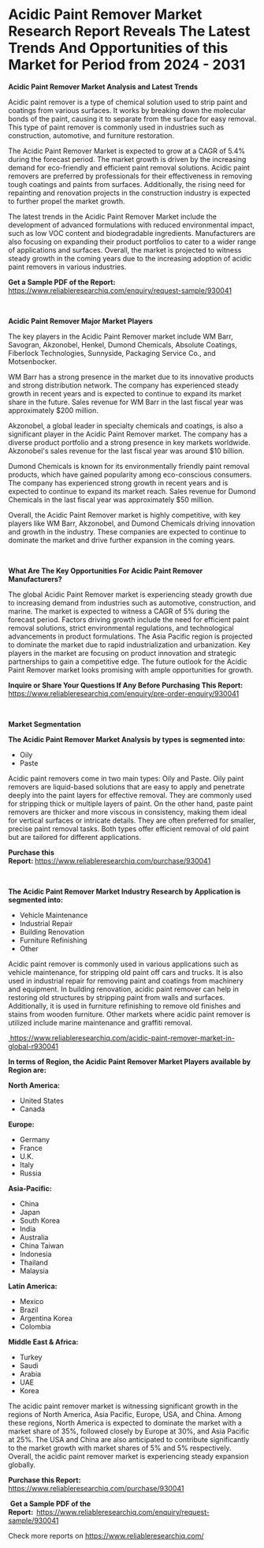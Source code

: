<p><h1>Acidic Paint Remover Market Research Report Reveals The Latest Trends And Opportunities of this Market for Period from 2024 - 2031</h1></p><p><strong>Acidic Paint Remover Market Analysis and Latest Trends</strong></p>
<p><p>Acidic paint remover is a type of chemical solution used to strip paint and coatings from various surfaces. It works by breaking down the molecular bonds of the paint, causing it to separate from the surface for easy removal. This type of paint remover is commonly used in industries such as construction, automotive, and furniture restoration.</p><p>The Acidic Paint Remover Market is expected to grow at a CAGR of 5.4% during the forecast period. The market growth is driven by the increasing demand for eco-friendly and efficient paint removal solutions. Acidic paint removers are preferred by professionals for their effectiveness in removing tough coatings and paints from surfaces. Additionally, the rising need for repainting and renovation projects in the construction industry is expected to further propel the market growth.</p><p>The latest trends in the Acidic Paint Remover Market include the development of advanced formulations with reduced environmental impact, such as low VOC content and biodegradable ingredients. Manufacturers are also focusing on expanding their product portfolios to cater to a wider range of applications and surfaces. Overall, the market is projected to witness steady growth in the coming years due to the increasing adoption of acidic paint removers in various industries.</p></p>
<p><strong>Get a Sample PDF of the Report:&nbsp;</strong> <a href="https://www.reliableresearchiq.com/enquiry/request-sample/930041">https://www.reliableresearchiq.com/enquiry/request-sample/930041</a></p>
<p>&nbsp;</p>
<p><strong>Acidic Paint Remover Major Market Players</strong></p>
<p><p>The key players in the Acidic Paint Remover market include WM Barr, Savogran, Akzonobel, Henkel, Dumond Chemicals, Absolute Coatings, Fiberlock Technologies, Sunnyside, Packaging Service Co., and Motsenbocker.</p><p>WM Barr has a strong presence in the market due to its innovative products and strong distribution network. The company has experienced steady growth in recent years and is expected to continue to expand its market share in the future. Sales revenue for WM Barr in the last fiscal year was approximately $200 million.</p><p>Akzonobel, a global leader in specialty chemicals and coatings, is also a significant player in the Acidic Paint Remover market. The company has a diverse product portfolio and a strong presence in key markets worldwide. Akzonobel's sales revenue for the last fiscal year was around $10 billion.</p><p>Dumond Chemicals is known for its environmentally friendly paint removal products, which have gained popularity among eco-conscious consumers. The company has experienced strong growth in recent years and is expected to continue to expand its market reach. Sales revenue for Dumond Chemicals in the last fiscal year was approximately $50 million.</p><p>Overall, the Acidic Paint Remover market is highly competitive, with key players like WM Barr, Akzonobel, and Dumond Chemicals driving innovation and growth in the industry. These companies are expected to continue to dominate the market and drive further expansion in the coming years.</p></p>
<p>&nbsp;</p>
<p><strong>What Are The Key Opportunities For Acidic Paint Remover Manufacturers?</strong></p>
<p><p>The global Acidic Paint Remover market is experiencing steady growth due to increasing demand from industries such as automotive, construction, and marine. The market is expected to witness a CAGR of 5% during the forecast period. Factors driving growth include the need for efficient paint removal solutions, strict environmental regulations, and technological advancements in product formulations. The Asia Pacific region is projected to dominate the market due to rapid industrialization and urbanization. Key players in the market are focusing on product innovation and strategic partnerships to gain a competitive edge. The future outlook for the Acidic Paint Remover market looks promising with ample opportunities for growth.</p></p>
<p><strong>Inquire or Share Your Questions If Any Before Purchasing This Report:</strong> <a href="https://www.reliableresearchiq.com/enquiry/pre-order-enquiry/930041">https://www.reliableresearchiq.com/enquiry/pre-order-enquiry/930041</a></p>
<p>&nbsp;</p>
<p><strong>Market Segmentation</strong></p>
<p><strong>The Acidic Paint Remover Market Analysis by types is segmented into:</strong></p>
<p><ul><li>Oily</li><li>Paste</li></ul></p>
<p><p>Acidic paint removers come in two main types: Oily and Paste. Oily paint removers are liquid-based solutions that are easy to apply and penetrate deeply into the paint layers for effective removal. They are commonly used for stripping thick or multiple layers of paint. On the other hand, paste paint removers are thicker and more viscous in consistency, making them ideal for vertical surfaces or intricate details. They are often preferred for smaller, precise paint removal tasks. Both types offer efficient removal of old paint but are tailored for different applications.</p></p>
<p><strong>Purchase this Report:&nbsp;</strong><a href="https://www.reliableresearchiq.com/purchase/930041">https://www.reliableresearchiq.com/purchase/930041</a></p>
<p>&nbsp;</p>
<p><strong>The Acidic Paint Remover Market Industry Research by Application is segmented into:</strong></p>
<p><ul><li>Vehicle Maintenance</li><li>Industrial Repair</li><li>Building Renovation</li><li>Furniture Refinishing</li><li>Other</li></ul></p>
<p><p>Acidic paint remover is commonly used in various applications such as vehicle maintenance, for stripping old paint off cars and trucks. It is also used in industrial repair for removing paint and coatings from machinery and equipment. In building renovation, acidic paint remover can help in restoring old structures by stripping paint from walls and surfaces. Additionally, it is used in furniture refinishing to remove old finishes and stains from wooden furniture. Other markets where acidic paint remover is utilized include marine maintenance and graffiti removal.</p></p>
<p><a href="https://www.reliableresearchiq.com/acidic-paint-remover-market-in-global-r930041">&nbsp;https://www.reliableresearchiq.com/acidic-paint-remover-market-in-global-r930041</a></p>
<p><strong>In terms of Region, the Acidic Paint Remover Market Players available by Region are:</strong></p>
<p>
    <p> <strong> North America: </strong>
        <ul>
            <li>United States</li>
            <li>Canada</li>
        </ul>
        </p> 
    <p> <strong> Europe: </strong>
        <ul>
            <li>Germany</li>
            <li>France</li>
            <li>U.K.</li>
            <li>Italy</li>
            <li>Russia</li>
        </ul>
        </p> 
    <p> <strong> Asia-Pacific: </strong>
        <ul>
            <li>China</li>
            <li>Japan</li>
            <li>South Korea</li>
            <li>India</li>
            <li>Australia</li>
            <li>China Taiwan</li>
            <li>Indonesia</li>
            <li>Thailand</li>
            <li>Malaysia</li>
        </ul>
        </p> 
    <p> <strong> Latin America: </strong>
        <ul>
            <li>Mexico</li>
            <li>Brazil</li>
            <li>Argentina Korea</li>
            <li>Colombia</li>
        </ul>
        </p> 
    <p> <strong> Middle East & Africa: </strong>
        <ul>
            <li>Turkey</li>
            <li>Saudi</li>
            <li>Arabia</li>
            <li>UAE</li>
            <li>Korea</li>
        </ul>
    </p>
    </p>
<p><p>The acidic paint remover market is witnessing significant growth in the regions of North America, Asia Pacific, Europe, USA, and China. Among these regions, North America is expected to dominate the market with a market share of 35%, followed closely by Europe at 30%, and Asia Pacific at 25%. The USA and China are also anticipated to contribute significantly to the market growth with market shares of 5% and 5% respectively. Overall, the acidic paint remover market is experiencing steady expansion globally.</p></p>
<p><strong>Purchase this Report: </strong><a href="https://www.reliableresearchiq.com/purchase/930041">https://www.reliableresearchiq.com/purchase/930041</a></p>
<p>&nbsp;<strong>Get a Sample PDF of the Report:&nbsp;&nbsp;</strong><a href="https://www.reliableresearchiq.com/enquiry/request-sample/930041">https://www.reliableresearchiq.com/enquiry/request-sample/930041</a></p>
<p><strong></strong></p>
<p>Check more reports on <a href="https://www.reliableresearchiq.com/">https://www.reliableresearchiq.com/</a></p>